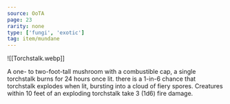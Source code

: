 ```yaml
---
source: OoTA
page: 23
rarity: none
type: ['fungi', 'exotic']
tag: item/mundane
---
```


![[Torchstalk.webp]]

A one- to two-foot-tall mushroom with a combustible cap, a single torchstalk burns for 24 hours once lit. there is a 1-in-6 chance that torchstalk explodes when lit, bursting into a cloud of fiery spores. Creatures within 10 feet of an exploding torchstalk take 3 (1d6) fire damage. 